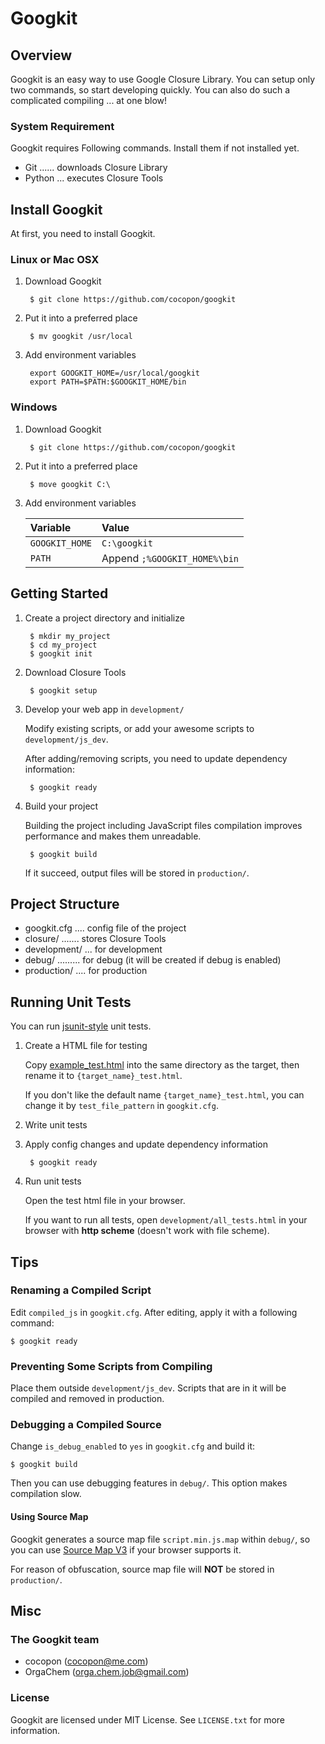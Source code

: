 Googkit
=======




Overview
--------
Googkit is an easy way to use Google Closure Library.
You can setup only two commands, so start developing quickly.
You can also do such a complicated compiling ... at one blow!


### System Requirement
Googkit requires Following commands.
Install them if not installed yet.

- Git ...... downloads Closure Library
- Python ... executes Closure Tools




Install Googkit
---------------
At first, you need to install Googkit.


### Linux or Mac OSX

1. Download Googkit

		$ git clone https://github.com/cocopon/googkit


2. Put it into a preferred place

		$ mv googkit /usr/local


3. Add environment variables

		export GOOGKIT_HOME=/usr/local/googkit
		export PATH=$PATH:$GOOGKIT_HOME/bin


### Windows

1. Download Googkit

		$ git clone https://github.com/cocopon/googkit


2. Put it into a preferred place

		$ move googkit C:\


3. Add environment variables

	| Variable       | Value                        |
	|:---------------|:-----------------------------|
	| `GOOGKIT_HOME` | `C:\googkit`                 |
	| `PATH`         | Append `;%GOOGKIT_HOME%\bin` |




Getting Started
---------------
1. Create a project directory and initialize

		$ mkdir my_project
		$ cd my_project
		$ googkit init


2. Download Closure Tools

		$ googkit setup


3. Develop your web app in `development/`

	Modify existing scripts, or add your awesome scripts
	to `development/js_dev`.

	After adding/removing scripts, you need to update dependency information:

		$ googkit ready


4. Build your project

	Building the project including JavaScript files compilation improves
	performance and makes them unreadable.

		$ googkit build

	If it succeed, output files will be stored in `production/`.




Project Structure
-----------------
- googkit.cfg .... config file of the project
- closure/ ....... stores Closure Tools
- development/ ... for development
- debug/ ......... for debug (it will be created if debug is enabled)
- production/ .... for production




Running Unit Tests
------------------
You can run [jsunit-style](http://people.apache.org/~dennisbyrne/infoq/js_tdd.2.htm)
unit tests.


1. Create a HTML file for testing

	Copy [example_test.html](https://github.com/cocopon/googkit/blob/master/template/development/js_dev/example_test.html)
	into the same directory as the target, then rename it to
	`{target_name}_test.html`.

	If you don't like the default name `{target_name}_test.html`, you can
	change it by `test_file_pattern` in `googkit.cfg`.


2. Write unit tests


3. Apply config changes and update dependency information

		$ googkit ready


4. Run unit tests

	Open the test html file in your browser.

	If you want to run all tests, open `development/all_tests.html`
	in your browser with **http scheme** (doesn't work with file scheme).




Tips
----
### Renaming a Compiled Script
Edit `compiled_js` in `googkit.cfg`.
After editing, apply it with a following command:

	$ googkit ready


### Preventing Some Scripts from Compiling
Place them outside `development/js_dev`.
Scripts that are in it will be compiled and removed in production.


### Debugging a Compiled Source
Change `is_debug_enabled` to `yes` in `googkit.cfg` and build it:

	$ googkit build

Then you can use debugging features in `debug/`.
This option makes compilation slow.


#### Using Source Map
Googkit generates a source map file `script.min.js.map` within `debug/`,
so you can use [Source Map V3](https://docs.google.com/document/d/1U1RGAehQwRypUTovF1KRlpiOFze0b-_2gc6fAH0KY0k/edit?pli=1)
if your browser supports it.

For reason of obfuscation, source map file will **NOT** be stored
in `production/`.




Misc
----
### The Googkit team
- cocopon (cocopon@me.com)
- OrgaChem (orga.chem.job@gmail.com)


### License
Googkit are licensed under MIT License.
See `LICENSE.txt` for more information.

